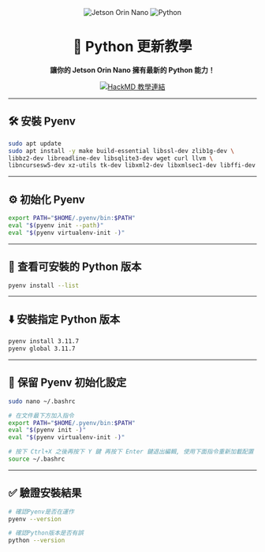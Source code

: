 <!-- Jetson Orin Nano Python 更新教學 | 未來科技感主題 -->

<div align="center">

<img src="https://img.shields.io/badge/Jetson%20Orin%20Nano-00ffe7?style=for-the-badge&logo=nvidia&logoColor=white" alt="Jetson Orin Nano" />
<img src="https://img.shields.io/badge/Python-3.11.7-3776AB?style=for-the-badge&logo=python&logoColor=white" alt="Python" />

<h1>🚀 Python 更新教學</h1>
<p><b>讓你的 Jetson Orin Nano 擁有最新的 Python 能力！</b></p>

<a href="https://hackmd.io/@spyua/rydFvA0W3">
  <img src="https://img.shields.io/badge/詳細圖文教學-HackMD-00ffe7?style=for-the-badge&logo=hackmd&logoColor=white" alt="HackMD 教學連結" />
</a>

</div>

---

## 🛠️ 安裝 Pyenv

```bash
sudo apt update
sudo apt install -y make build-essential libssl-dev zlib1g-dev \
libbz2-dev libreadline-dev libsqlite3-dev wget curl llvm \
libncursesw5-dev xz-utils tk-dev libxml2-dev libxmlsec1-dev libffi-dev liblzma-dev nano && curl https://pyenv.run | bash
```

---

## ⚙️ 初始化 Pyenv

```bash
export PATH="$HOME/.pyenv/bin:$PATH"
eval "$(pyenv init --path)"
eval "$(pyenv virtualenv-init -)"
```

---

## 🔎 查看可安裝的 Python 版本

```bash
pyenv install --list
```

---

## ⬇️ 安裝指定 Python 版本

```bash
pyenv install 3.11.7
pyenv global 3.11.7
```

---

## 📝 保留 Pyenv 初始化設定

```bash
sudo nano ~/.bashrc

# 在文件最下方加入指令
export PATH="$HOME/.pyenv/bin:$PATH"
eval "$(pyenv init -)"
eval "$(pyenv virtualenv-init -)"

# 按下 Ctrl+X 之後再按下 Y 鍵 再按下 Enter 鍵退出編輯, 使用下面指令重新加載配置
source ~/.bashrc
```

---

## ✅ 驗證安裝結果

```bash
# 確認Pyenv是否在運作
pyenv --version

# 確認Python版本是否有誤
python --version
```